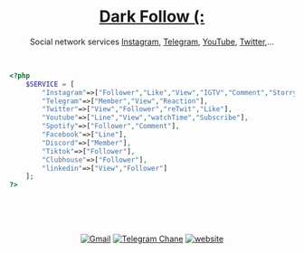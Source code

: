 <div align="center">
    <h1><a href="https://darkfollow.ir/" target="_blanck">Dark Follow (:</a></h1>
    <p>Social network services <a href="https://instagram.com">Instagram</a>, <a href="https://telegram.org">Telegram</a>, <a href="https://youtube.com">YouTube</a>, <a href="https://twitter.com">Twitter</a>,...</p>
</div>

<br>

```php
<?php
    $SERVICE = [
        "Instagram"=>["Follower","Like","View","IGTV","Comment","Storry","Live","Reels"],
        "Telegram"=>["Member","View","Reaction"],
        "Twitter"=>["View","Follower","reTwit","Like"],
        "Youtube"=>["Line","View","watchTime","Subscribe"],
        "Spotify"=>["Follower","Comment"],
        "Facebook"=>["Line"],
        "Discord"=>["Member"],
        "Tiktok"=>["Follower"],
        "Clubhouse"=>["Follower"],
        "linkedin"=>["View","Follower"]
    ];
?>
```

<br><br><br>
    
<div align="center">
    <a href="mailto:info@darkfollow.ir" title="Gmail"><img alt="Gmail" src="https://img.shields.io/badge/-Email-252932?style=flat"></a>
    <a href="https://t.me/darkfollowpanel" title="Telegram"><img alt="Telegram Chane" src="https://img.shields.io/badge/-Telegram-252932?style=flat"></a>
    <a href="https://darkfollow.ir" title="darkfollow"><img alt="website" src="https://img.shields.io/badge/-Website-252932?style=flat"></a>
</div>
